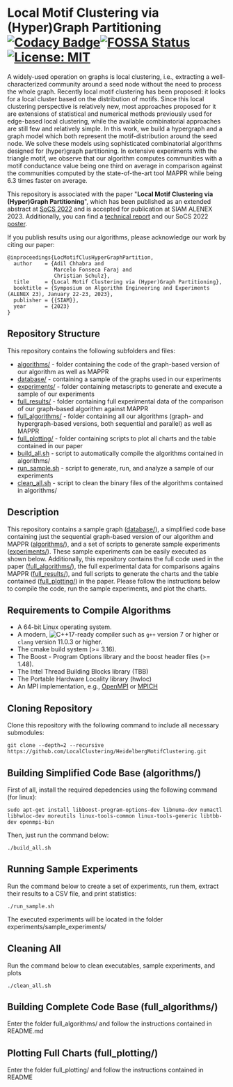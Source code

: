 # Local Motif Clustering via (Hyper)Graph Partitioning [![Codacy Badge](https://app.codacy.com/project/badge/Grade/93d164647e654bf2a814f5101fdf3481)](https://www.codacy.com/gh/LocalClustering/HeidelbergMotifClustering/dashboard?utm_source=github.com&amp;utm_medium=referral&amp;utm_content=LocalClustering/HeidelbergMotifClustering&amp;utm_campaign=Badge_Grade)[![FOSSA Status](https://app.fossa.com/api/projects/git%2Bgithub.com%2FLocalClustering%2FHeidelbergMotifClustering.svg?type=shield)](https://app.fossa.com/projects/git%2Bgithub.com%2FLocalClustering%2FHeidelbergMotifClustering?ref=badge_shield)[![License: MIT](https://img.shields.io/badge/License-MIT-yellow.svg)](https://opensource.org/licenses/MIT)

A widely-used operation on graphs is local clustering, i.e., extracting a well-characterized community around a seed node without the need to process the whole graph.  Recently local motif clustering has been proposed: it looks for a local cluster based on the distribution of motifs.  Since this local clustering perspective is relatively new, most approaches proposed for it are extensions of statistical and numerical methods previously used for edge-based local clustering, while the available combinatorial approaches are still few and relatively simple.  In this work, we build a hypergraph and a graph model which both represent the motif-distribution around the seed node. We solve these models using  sophisticated combinatorial algorithms designed for (hyper)graph partitioning.  In extensive experiments with the triangle motif, we observe that our algorithm computes communities with a motif conductance value being one third on average in comparison against the communities computed by the state-of-the-art tool MAPPR while being 6.3 times faster on average.

This repository is associated with the paper "**Local Motif Clustering via (Hyper)Graph Partitioning**", which has been published as an extended abstract at [SoCS 2022](https://ojs.aaai.org/index.php/SOCS/article/view/21779) and is accepted for publication at SIAM ALENEX 2023.
Additionally, you can find a [technical report](https://arxiv.org/pdf/2205.06176.pdf) and our SoCS 2022 [poster](misc/SoCS_Poster.pdf).

If you publish results using our algorithms, please acknowledge our work by citing our paper:

```
@inproceedings{LocMotifClusHyperGraphPartition,
  author    = {Adil Chhabra and
               Marcelo Fonseca Faraj and
               Christian Schulz},
  title     = {Local Motif Clustering via (Hyper)Graph Partitioning},
  booktitle = {Symposium on Algorithm Engineering and Experiments (ALENEX 23), January 22-23, 2023},
  publisher = {{SIAM}},
  year      = {2023}
}
```

Repository Structure
-----------

This repository contains the following subfolders and files:

 - [algorithms/](algorithms/) - folder containing the code of the graph-based version of our algorithm as well as MAPPR
 - [database/](database/) - containing a sample of the graphs used in our experiments
 - [experiments/](experiments/) - folder containing metascripts to generate and execute a sample of our experiments
 - [full_results/](full_results/) - folder containing full experimental data of the comparison of our graph-based algorithm against MAPPR
 - [full_algorithms/](full_algorithms/) - folder containing all our algorithms (graph- and hypergraph-based versions, both sequential and parallel) as well as MAPPR
 - [full_plotting/](full_plotting/) - folder containing scripts to plot all charts and the table contained in our paper
 - [build_all.sh](build_all.sh) - script to automatically compile the algorithms contained in algorithms/
 - [run_sample.sh](run_sample.sh) - script to generate, run, and analyze a sample of our experiments
 - [clean_all.sh](clean_all.sh) - script to clean the binary files of the algorithms contained in algorithms/

Description
-----------

This repository contains a sample graph ([database/](database/)), a simplified code base containing just the sequential graph-based version of our algorithm and MAPPR ([algorithms/](algorithms/)), and a set of scripts to generate sample experiments ([experiments/](experiments/)). These sample experiments can be easily executed as shown below.
Additionally, this repository contains the full code used in the paper ([full_algorithms/](full_algorithms/)), the full experimental data for comparisons agains MAPPR ([full_results/](full_results/)), and full scripts to generate the charts and the table contained ([full_plotting/](full_plotting/)) in the paper.
Please follow the instructions below to compile the code, run the sample experiments, and plot the charts.


Requirements to Compile Algorithms
-----------

 - A 64-bit Linux operating system.
 - A modern, ![C++17](https://img.shields.io/badge/C++-17-blue.svg?style=flat)-ready compiler such as `g++` version 7 or higher or `clang` version 11.0.3 or higher.
 - The cmake build system (>= 3.16).
 - The Boost - Program Options library and the boost header files (>= 1.48).
 - The Intel Thread Building Blocks library (TBB)
 - The Portable Hardware Locality library (hwloc)
 - An MPI implementation, e.g., [OpenMPI](https://www.open-mpi.org/) or [MPICH](https://www.mpich.org)

Cloning Repository
-----------

Clone this repository with the following command to include all necessary submodules:

```console
git clone --depth=2 --recursive https://github.com/LocalClustering/HeidelbergMotifClustering.git
```

Building Simplified Code Base (algorithms/)
-----------

First of all, install the required depedencies using the following command (for linux):

```console
sudo apt-get install libboost-program-options-dev libnuma-dev numactl libhwloc-dev moreutils linux-tools-common linux-tools-generic libtbb-dev openmpi-bin
```

Then, just run the command below:

```console
./build_all.sh
```

Running Sample Experiments
-----------

Run the command below to create a set of experiments, run them, extract their results to a CSV file, and print statistics:

```console
./run_sample.sh
```

The executed experiments will be located in the folder experiments/sample_experiments/

Cleaning All
-----------

Run the command below to clean executables, sample experiments, and plots

```console
./clean_all.sh
```

Building Complete Code Base (full_algorithms/)
-----------

Enter the folder full_algorithms/ and follow the instructions contained in README.md

Plotting Full Charts (full_plotting/)
-----------

Enter the folder full_plotting/ and follow the instructions contained in README

